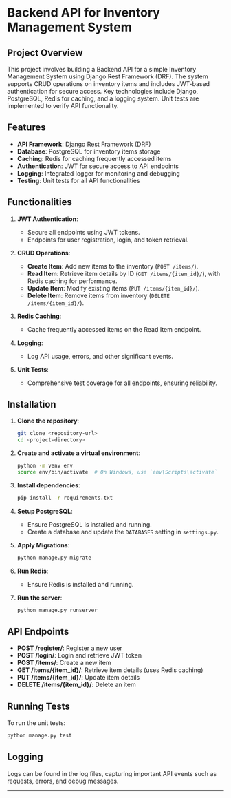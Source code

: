 # Backend API for Inventory Management System

## Project Overview
This project involves building a Backend API for a simple Inventory Management System using Django Rest Framework (DRF). The system supports CRUD operations on inventory items and includes JWT-based authentication for secure access. Key technologies include Django, PostgreSQL, Redis for caching, and a logging system. Unit tests are implemented to verify API functionality.

## Features
- **API Framework**: Django Rest Framework (DRF)
- **Database**: PostgreSQL for inventory items storage
- **Caching**: Redis for caching frequently accessed items
- **Authentication**: JWT for secure access to API endpoints
- **Logging**: Integrated logger for monitoring and debugging
- **Testing**: Unit tests for all API functionalities

## Functionalities
1. **JWT Authentication**: 
   - Secure all endpoints using JWT tokens.
   - Endpoints for user registration, login, and token retrieval.
   
2. **CRUD Operations**: 
   - **Create Item**: Add new items to the inventory (`POST /items/`).
   - **Read Item**: Retrieve item details by ID (`GET /items/{item_id}/`), with Redis caching for performance.
   - **Update Item**: Modify existing items (`PUT /items/{item_id}/`).
   - **Delete Item**: Remove items from inventory (`DELETE /items/{item_id}/`).

3. **Redis Caching**: 
   - Cache frequently accessed items on the Read Item endpoint.

4. **Logging**: 
   - Log API usage, errors, and other significant events.

5. **Unit Tests**: 
   - Comprehensive test coverage for all endpoints, ensuring reliability.

## Installation

1. **Clone the repository**:
   ```bash
   git clone <repository-url>
   cd <project-directory>
   ```

2. **Create and activate a virtual environment**:
   ```bash
   python -m venv env
   source env/bin/activate  # On Windows, use `env\Scripts\activate`
   ```

3. **Install dependencies**:
   ```bash
   pip install -r requirements.txt
   ```

4. **Setup PostgreSQL**:
   - Ensure PostgreSQL is installed and running.
   - Create a database and update the `DATABASES` setting in `settings.py`.

5. **Apply Migrations**:
   ```bash
   python manage.py migrate
   ```

6. **Run Redis**:
   - Ensure Redis is installed and running.

7. **Run the server**:
   ```bash
   python manage.py runserver
   ```

## API Endpoints
- **POST /register/**: Register a new user
- **POST /login/**: Login and retrieve JWT token
- **POST /items/**: Create a new item
- **GET /items/{item_id}/**: Retrieve item details (uses Redis caching)
- **PUT /items/{item_id}/**: Update item details
- **DELETE /items/{item_id}/**: Delete an item

## Running Tests
To run the unit tests:
```bash
python manage.py test
```

## Logging
Logs can be found in the log files, capturing important API events such as requests, errors, and debug messages.

---